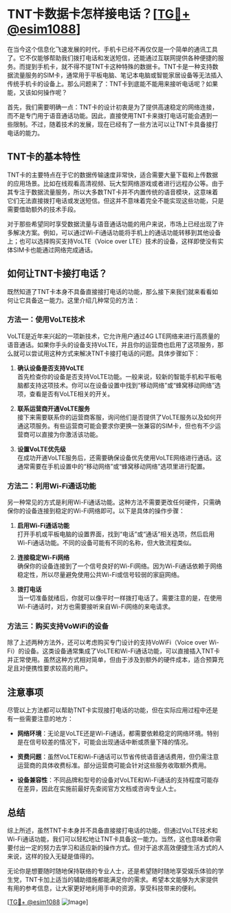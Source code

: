 # TNT卡数据卡怎样接电话？[[TG💪+ @esim1088](https://t.me/s/esim1088)]

在当今这个信息化飞速发展的时代，手机卡已经不再仅仅是一个简单的通讯工具了。它不仅能够帮助我们拨打电话和发送短信，还能通过互联网提供各种便捷的服务。而提到手机卡，就不得不提TNT卡这种特殊的数据卡。TNT卡是一种支持数据流量服务的SIM卡，通常用于平板电脑、笔记本电脑或智能家居设备等无法插入传统手机卡的设备上。那么问题来了：TNT卡到底能不能用来接听电话呢？如果能，又该如何操作呢？

首先，我们需要明确一点：TNT卡的设计初衷是为了提供高速稳定的网络连接，而不是专门用于语音通话功能。因此，直接使用TNT卡来拨打电话可能会遇到一些限制。不过，随着技术的发展，现在已经有了一些方法可以让TNT卡具备接打电话的能力。

## TNT卡的基本特性

TNT卡的主要特点在于它的数据传输速度非常快，适合需要大量下载和上传数据的应用场景。比如在线观看高清视频、玩大型网络游戏或者进行远程办公等。由于其专注于数据流量服务，所以大多数TNT卡并不内置传统的语音模块，这意味着它们无法直接拨打电话或发送短信。但这并不意味着完全不能实现这些功能，只是需要借助额外的技术手段。

对于那些希望同时享受数据流量与语音通话功能的用户来说，市场上已经出现了许多解决方案。例如，可以通过Wi-Fi通话功能将手机上的通话功能转移到其他设备上；也可以选择购买支持VoLTE（Voice over LTE）技术的设备，这样即使没有实体SIM卡也能通过网络完成通话。

## 如何让TNT卡接打电话？

既然知道了TNT卡本身不具备直接接打电话的功能，那么接下来我们就来看看如何让它具备这一能力。这里介绍几种常见的方法：

### 方法一：使用VoLTE技术

VoLTE是近年来兴起的一项新技术，它允许用户通过4G LTE网络来进行高质量的语音通话。如果你手头的设备支持VoLTE，并且你的运营商也启用了这项服务，那么就可以尝试用这种方式来解决TNT卡接打电话的问题。具体步骤如下：

1. **确认设备是否支持VoLTE**  
   首先检查你的设备是否支持VoLTE功能。一般来说，较新的智能手机和平板电脑都支持这项技术。你可以在设备设置中找到“移动网络”或“蜂窝移动网络”选项，查看是否有VoLTE相关的开关。

2. **联系运营商开通VoLTE服务**  
   接下来需要联系你的运营商客服，询问他们是否提供了VoLTE服务以及如何开通这项服务。有些运营商可能会要求你更换一张兼容的SIM卡，但也有不少运营商可以直接为你激活该功能。

3. **设置VoLTE优先级**  
   在成功开通VoLTE服务后，还需要确保设备优先使用VoLTE网络进行通话。这通常需要在手机设置中的“移动网络”或“蜂窝移动网络”选项里进行配置。

### 方法二：利用Wi-Fi通话功能

另一种常见的方式是利用Wi-Fi通话功能。这种方法不需要更改任何硬件，只需确保你的设备连接到稳定的Wi-Fi网络即可。以下是具体的操作步骤：

1. **启用Wi-Fi通话功能**  
   打开手机或平板电脑的设置界面，找到“电话”或“通话”相关选项，然后启用Wi-Fi通话功能。不同的设备可能有不同的名称，但大致流程类似。

2. **连接稳定Wi-Fi网络**  
   确保你的设备连接到了一个信号良好的Wi-Fi网络。因为Wi-Fi通话依赖于网络稳定性，所以尽量避免使用公共Wi-Fi或信号较弱的家庭网络。

3. **拨打电话**  
   当一切准备就绪后，你就可以像平时一样拨打电话了。需要注意的是，在使用Wi-Fi通话时，对方也需要接听来自Wi-Fi网络的来电请求。

### 方法三：购买支持VoWiFi的设备

除了上述两种方法外，还可以考虑购买专门设计的支持VoWiFi（Voice over Wi-Fi）的设备。这类设备通常集成了VoLTE和Wi-Fi通话功能，可以直接插入TNT卡并正常使用。虽然这种方式相对简单，但由于涉及到额外的硬件成本，适合预算充足且对便携性要求较高的用户。

## 注意事项

尽管以上方法都可以帮助TNT卡实现接打电话的功能，但在实际应用过程中还是有一些需要注意的地方：

- **网络环境**：无论是VoLTE还是Wi-Fi通话，都需要依赖稳定的网络环境。特别是在信号较差的情况下，可能会出现通话中断或质量下降的情况。
  
- **资费问题**：虽然VoLTE和Wi-Fi通话可以节省传统语音通话费用，但仍需注意运营商的具体收费标准。部分运营商可能会针对这些服务收取额外费用。

- **设备兼容性**：不同品牌和型号的设备对VoLTE和Wi-Fi通话的支持程度可能存在差异，因此在实施前最好先查阅官方文档或咨询专业人士。

## 总结

综上所述，虽然TNT卡本身并不具备直接接打电话的功能，但通过VoLTE技术和Wi-Fi通话功能，我们可以轻松地让TNT卡具备这一能力。当然，这也意味着你需要付出一定的努力去学习和适应新的操作方式。但对于追求高效便捷生活方式的人来说，这样的投入无疑是值得的。

无论你是想要随时随地保持联络的专业人士，还是希望随时随地享受娱乐体验的学生党，TNT卡加上适当的辅助措施都能满足你的需求。希望本文能够为大家提供有用的参考信息，让大家更好地利用手中的资源，享受科技带来的便利。

[[TG💪+ @esim1088](https://t.me/s/esim1088) ![Image](https://i.postimg.cc/4NQfJmqS/Snipaste-2025-05-13-00-14-12.png)]